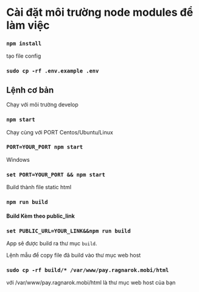 # Cài đặt môi trường node modules để làm việc
### `npm install`

tạo file config
### `sudo cp -rf .env.example .env`

## Lệnh cơ bản

Chạy với môi trường develop

### `npm start`

Chạy cùng với PORT
Centos/Ubuntu/Linux
### `PORT=YOUR_PORT npm start`
Windows
### `set PORT=YOUR_PORT && npm start`
Build thành file static html
### `npm run build`
#### Build Kèm theo public_link
### `set PUBLIC_URL=YOUR_LINK&&npm run build`

App sẽ được build ra thư mục `build`.

Lệnh mẫu để copy file đã build vào thư mục web host
### `sudo cp -rf build/* /var/www/pay.ragnarok.mobi/html`
với /var/www/pay.ragnarok.mobi/html là thư mục web host của bạn

